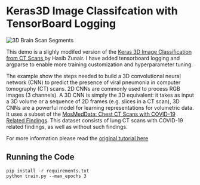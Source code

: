 # Keras3D Image Classifcation with TensorBoard Logging 

![3D Brain Scan Segments](https://keras.io/img/examples/vision/3D_image_classification/3D_image_classification_19_0.png)


This demo is a slighly modifed version of the [Keras 3D Image Classification from CT Scans
](https://keras.io/examples/vision/3D_image_classification/) by Hasib Zunair. I have added tensorboard logging and argparse to enable more training customization and hyperparameter tuning. 

The example show the steps needed to build a 3D convolutional neural network (CNN) to predict the presence of viral pneumonia in computer tomography (CT) scans. 2D CNNs are commonly used to process RGB images (3 channels). A 3D CNN is simply the 3D equivalent: it takes as input a 3D volume or a sequence of 2D frames (e.g. slices in a CT scan), 3D CNNs are a powerful model for learning representations for volumetric data. It uses a subset of the [MosMedData: Chest CT Scans with COVID-19 Related Findings](https://arxiv.org/abs/2005.06465). This dataset consists of lung CT scans with COVID-19 related findings, as well as without such findings.

For more information please read the [original tutorial here](https://keras.io/examples/vision/3D_image_classification/)


## Running the Code

```
pip install -r requirements.txt
python train.py --max_epochs 3
```
